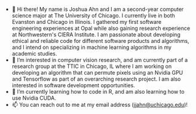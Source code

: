 - 👋 Hi there! My name is Joshua Ahn and I am a second-year computer science major at The University of Chicago. I currently live in both Evanston and Chicago in Illinois. I gathered my first software engineering experiences at Opal while also gaining research experience at Northwestern's CIERA Institute. I am passionate about developing ethical and reliable code for different software products and algorithms, and I intend on specializing in machine learning algorithms in my academic studies. 
- 👀 I’m interested in computer vision research, and am currently part of a research group at the TTIC in Chicago, IL where I am working on developing an algorithm that can permute pixels using an Nvidia GPU and Tensorflow as part of an overarching research project. I am also interested in software development opportunities. 
- 🌱 I’m currently learning how to code in R, and am also learning how to use Nvidia CUDA. 
- 📫 You can reach out to me at my email address (jjahn@uchicago.edu)!

<!---
j93hahn/j93hahn is a ✨ special ✨ repository because its `README.md` (this file) appears on your GitHub profile.
You can click the Preview link to take a look at your changes.
--->
